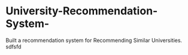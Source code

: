 # University-Recommendation-System-
Built a recommendation system for Recommending Similar Universities. sdfsfd
